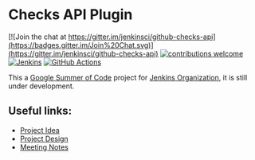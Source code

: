 # Checks API Plugin
[![Join the chat at https://gitter.im/jenkinsci/github-checks-api](https://badges.gitter.im/Join%20Chat.svg)](https://gitter.im/jenkinsci/github-checks-api)
[![contributions welcome](https://img.shields.io/badge/contributions-welcome-brightgreen.svg?style=flat)](https://issues.jenkins-ci.org/issues/?jql=component%20%3D%20checks-api-plugin)
[![Jenkins](https://ci.jenkins.io/job/Plugins/job/checks-api-plugin/job/master/badge/icon?subject=Jenkins%20CI)](https://ci.jenkins.io/job/Plugins/job/checks-api-plugin/job/master/)
[![GitHub Actions](https://github.com/jenkinsci/checks-api-plugin/workflows/CI/badge.svg?branch=master)](https://github.com/jenkinsci/checks-api-plugin/actions)


This a [Google Summer of Code](https://summerofcode.withgoogle.com/) project for [Jenkins Organization](https://www.jenkins.io/), it is still under development.

## Useful links:
* [Project Idea](https://www.jenkins.io/projects/gsoc/2020/project-ideas/github-checks/)
* [Project Design](https://docs.google.com/document/d/1hVQTd9jKw0sx8JQR8KjbM-7lWW84e2vFjmmkzBpBbSk/edit?usp=sharing)
* [Meeting Notes](https://docs.google.com/document/d/1TZLmu3nBPbwUjzLVYGnV_YtYvmzxzw6A4eEVYpbmi3Y/edit?usp=sharing)

